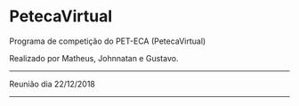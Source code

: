 # PetecaVirtual
Programa de competição do PET-ECA (PetecaVirtual)

Realizado por Matheus, Johnnatan e Gustavo.


********************************************************
Reunião dia 22/12/2018


********************************************************
